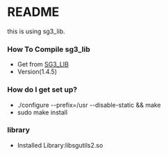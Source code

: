 # README #

this is using sg3_lib.

### How To Compile sg3_lib ###

* Get from [SG3_LIB](http://sg.danny.cz/sg/p/sg3_utils-1.45.tar.xz)
* Version(1.4.5)

### How do I get set up? ###

* ./configure --prefix=/usr --disable-static &&
make
* sudo make install

### library ###

* Installed Library:libsgutils2.so 

